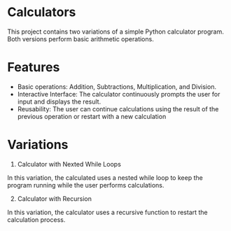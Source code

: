 # Calculators

This project contains two variations of a simple Python calculator program. Both versions perform basic arithmetic operations.

# Features

- Basic operations: Addition, Subtractions, Multiplication, and Division.
- Interactive Interface: The calculator continuously prompts the user for input and displays the result.
- Reusability: The user can continue calculations using the result of the previous operation or restart with a new calculation

# Variations

1. Calculator with Nexted While Loops

In this variation, the calculated uses a nested while loop to keep the program running while the user performs calculations.

2. Calculator with Recursion

In this variation, the calculator uses a recursive function to restart the calculation process.
